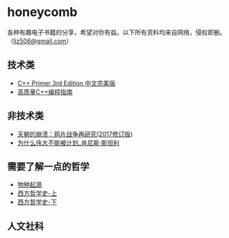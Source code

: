 # honeycomb
各种有趣电子书籍的分享，希望对你有益。以下所有资料均来自网络，侵权即删。（ljz506@gmail.com）

## 技术类
- <a href="https://pan.baidu.com/s/1UvuFBLWq2TXEu1sOcLMxDw?pwd=tmsc" target="_blank">C++ Primer 3rd Edition 中文完美版</a>
- <a href="https://pan.baidu.com/s/19J8YCswYOXhPI3Adj3EilA?pwd=6stc" target="_blank">高质量C++编程指南</a>

## 非技术类
- <a href="https://pan.baidu.com/s/1T4GsMBlpZLZK7XjdG6Xosg?pwd=hcik" target="_blank">天朝的崩溃：鸦片战争再研究(2017修订版)</a>
- <a href="https://pan.baidu.com/s/1nY-JDzFmtCFCWJqtppgQ6A?pwd=3nsn" target="_blank">为什么伟大不能被计划_肯尼斯·斯坦利</a>

## 需要了解一点的哲学
- <a href="https://pan.baidu.com/s/1VNco3VQrk3hfpS7X6EfRhg?pwd=yv7x" target="_blank">物种起源</a>
- <a href="https://pan.baidu.com/s/1XVFbRT5KiqyS0qf_xRo9hQ?pwd=92ht" target="_blank">西方哲学史-上</a>
- <a href="https://pan.baidu.com/s/1FPaFNxYQqMf4hY-NAGgM_Q?pwd=rcke" target="_blank">西方哲学史-下</a>

## 人文社科



